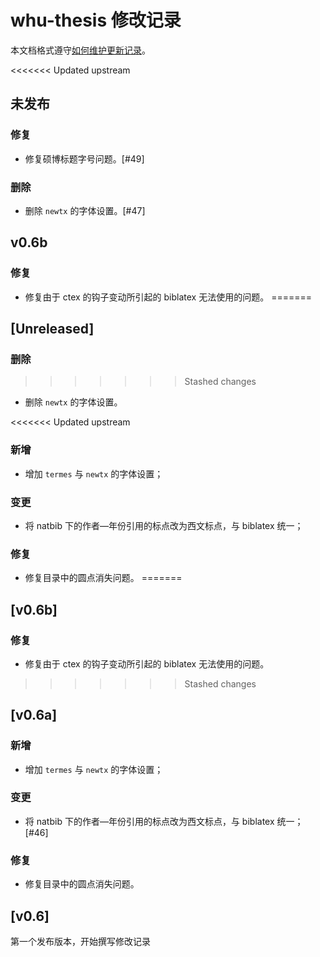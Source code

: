 # whu-thesis 修改记录

本文档格式遵守[如何维护更新记录](https://keepachangelog.com/zh-CN/1.0.0/)。

<<<<<<< Updated upstream
## 未发布

### 修复

* 修复硕博标题字号问题。[#49]

### 删除

* 删除 `newtx` 的字体设置。[#47]

## v0.6b

### 修复

* 修复由于 ctex 的钩子变动所引起的 biblatex 无法使用的问题。
=======
## [Unreleased]

### 删除
>>>>>>> Stashed changes

* 删除 `newtx` 的字体设置。

<<<<<<< Updated upstream
### 新增

* 增加 `termes` 与 `newtx` 的字体设置；

### 变更

* 将 natbib 下的作者—年份引用的标点改为西文标点，与 biblatex 统一；

### 修复

* 修复目录中的圆点消失问题。
=======
## [v0.6b]

### 修复

* 修复由于 ctex 的钩子变动所引起的 biblatex 无法使用的问题。
>>>>>>> Stashed changes

## [v0.6a]

### 新增

* 增加 `termes` 与 `newtx` 的字体设置；

### 变更

* 将 natbib 下的作者—年份引用的标点改为西文标点，与 biblatex 统一；[#46]

### 修复

* 修复目录中的圆点消失问题。

## [v0.6]

第一个发布版本，开始撰写修改记录
